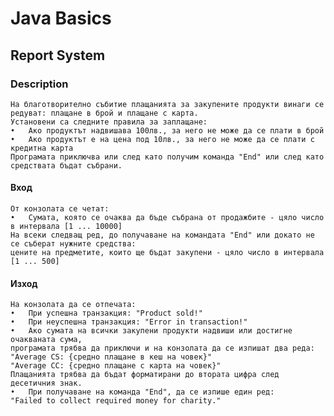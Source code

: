 # Java Basics

## Report System

### Description

    На благотворително събитие плащанията за закупените продукти винаги се редуват: плащане в брой и плащане с карта.
    Установени са следните правила за заплащане: 
    •	Ако продуктът надвишава 100лв., за него не може да се плати в брой 
    •	Ако продуктът е на цена под 10лв., за него не може да се плати с кредитна карта 
    Програмата приключва или след като получим команда "End" или след като средствата бъдат събрани. 

#### Вход

    От конзолата се четат:
    •	Сумата, която се очаква да бъде събрана от продажбите - цяло число в интервала [1 ... 10000] 
    На всеки следващ ред, до получаване на командата "End" или докато не се съберат нужните средства:
    цените на предметите, които ще бъдат закупени - цяло число в интервала [1 ... 500] 

#### Изход

    На конзолата да се отпечата: 
    •	При успешна транзакция: "Product sold!" 
    •	При неуспешна транзакция: "Error in transaction!" 
    •	Ако сумата на всички закупени продукти надвиши или достигне очакваната сума, 
    програмата трябва да приключи и на конзолата да се изпишат два реда:
    "Average CS: {средно плащане в кеш на човек}" 
    "Average CC: {средно плащане с карта на човек}" 
    Плащанията трябва да бъдат форматирани до втората цифра след десетичния знак. 
    •	При получаване на команда "End", да се изпише един ред: 
    "Failed to collect required money for charity." 